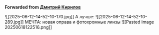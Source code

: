 **Forwarded from [Дмитрий Кирилов](https://t.me/NotKirilov)**

![[2025-06-12-14-52-10-170.jpg]]
А лучше:
![[2025-06-12-14-52-10-289.jpg]]
МЕЧТА: новая оправа и фотохромные линзы
![[Pasted image 20250618122516.png]]